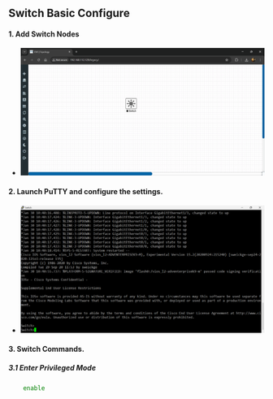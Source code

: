 ## Switch Basic Configure
#### 1. Add Switch Nodes
-  ![add sw](imgs/addSW1.png)

#### 2. Launch PuTTY and configure the settings.
- ![putty sw](imgs/puttySW1.png)

#### 3. Switch Commands.
##### 3.1 Enter Privileged Mode
```bash
    enable
```